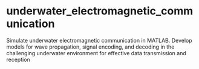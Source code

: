 # underwater_electromagnetic_communication
Simulate underwater electromagnetic communication in MATLAB. Develop models for wave propagation, signal encoding, and decoding in the challenging underwater environment for effective data transmission and reception
